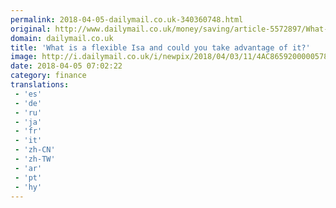 ```yaml
---
permalink: 2018-04-05-dailymail.co.uk-340360748.html
original: http://www.dailymail.co.uk/money/saving/article-5572897/What-flexible-Isa-advantage-it.html?ITO=1490&ns_mchannel=rss&ns_campaign=1490
domain: dailymail.co.uk
title: 'What is a flexible Isa and could you take advantage of it?'
image: http://i.dailymail.co.uk/i/newpix/2018/04/03/11/4AC8659200000578-0-image-a-5_1522751040282.jpg
date: 2018-04-05 07:02:22
category: finance
translations: 
 - 'es'
 - 'de'
 - 'ru'
 - 'ja'
 - 'fr'
 - 'it'
 - 'zh-CN'
 - 'zh-TW'
 - 'ar'
 - 'pt'
 - 'hy'
---
```


